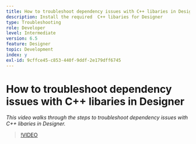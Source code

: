 ```yaml
---
title: How to troubleshoot dependency issues with C++ libaries in Designer
description: Install the required  C++ libaries for Designer
type: Troubleshooting
role: Developer
level: Intermediate
version: 6.5
feature: Designer
topic: Development
index: y
exl-id: 9cffce45-c853-440f-9ddf-2e179dff6745
---
```

# How to troubleshoot dependency issues with C++ libaries in Designer

*This video walks through the steps to troubleshoot dependency issues with C++ libaries in Designer.*

>[!VIDEO](https://video.tv.adobe.com/v/335576?quality=12&learn=on)
